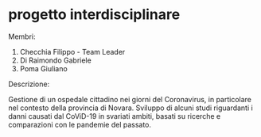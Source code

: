 # progetto interdisciplinare
Membri:
1) Checchia Filippo - Team Leader
2) Di Raimondo Gabriele
3) Poma Giuliano

Descrizione:

Gestione di un ospedale cittadino nei giorni del Coronavirus, in particolare nel contesto della provincia di Novara. Sviluppo di alcuni studi riguardanti i danni causati dal CoViD-19 in svariati ambiti, basati su ricerche e comparazioni con le pandemie del passato.


